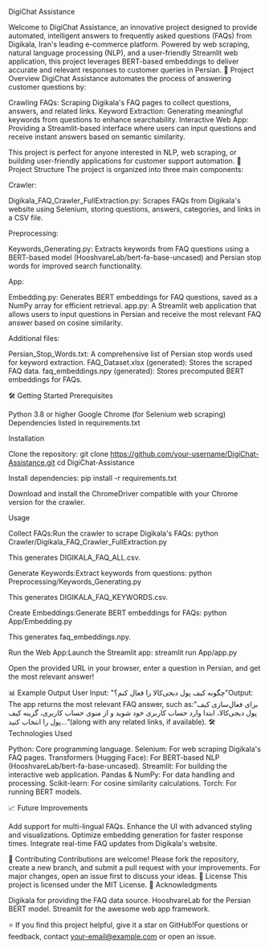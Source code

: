 DigiChat Assistance
 
Welcome to DigiChat Assistance, an innovative project designed to provide automated, intelligent answers to frequently asked questions (FAQs) from Digikala, Iran's leading e-commerce platform. Powered by web scraping, natural language processing (NLP), and a user-friendly Streamlit web application, this project leverages BERT-based embeddings to deliver accurate and relevant responses to customer queries in Persian.
🚀 Project Overview
DigiChat Assistance automates the process of answering customer questions by:

Crawling FAQs: Scraping Digikala's FAQ pages to collect questions, answers, and related links.
Keyword Extraction: Generating meaningful keywords from questions to enhance searchability.
Interactive Web App: Providing a Streamlit-based interface where users can input questions and receive instant answers based on semantic similarity.

This project is perfect for anyone interested in NLP, web scraping, or building user-friendly applications for customer support automation.
📂 Project Structure
The project is organized into three main components:

Crawler:

Digikala_FAQ_Crawler_FullExtraction.py: Scrapes FAQs from Digikala's website using Selenium, storing questions, answers, categories, and links in a CSV file.


Preprocessing:

Keywords_Generating.py: Extracts keywords from FAQ questions using a BERT-based model (HooshvareLab/bert-fa-base-uncased) and Persian stop words for improved search functionality.


App:

Embedding.py: Generates BERT embeddings for FAQ questions, saved as a NumPy array for efficient retrieval.
app.py: A Streamlit web application that allows users to input questions in Persian and receive the most relevant FAQ answer based on cosine similarity.



Additional files:

Persian_Stop_Words.txt: A comprehensive list of Persian stop words used for keyword extraction.
FAQ_Dataset.xlsx (generated): Stores the scraped FAQ data.
faq_embeddings.npy (generated): Stores precomputed BERT embeddings for FAQs.

🛠️ Getting Started
Prerequisites

Python 3.8 or higher
Google Chrome (for Selenium web scraping)
Dependencies listed in requirements.txt

Installation

Clone the repository:
git clone https://github.com/your-username/DigiChat-Assistance.git
cd DigiChat-Assistance


Install dependencies:
pip install -r requirements.txt


Download and install the ChromeDriver compatible with your Chrome version for the crawler.


Usage

Collect FAQs:Run the crawler to scrape Digikala's FAQs:
python Crawler/Digikala_FAQ_Crawler_FullExtraction.py

This generates DIGIKALA_FAQ_ALL.csv.

Generate Keywords:Extract keywords from questions:
python Preprocessing/Keywords_Generating.py

This generates DIGIKALA_FAQ_KEYWORDS.csv.

Create Embeddings:Generate BERT embeddings for FAQs:
python App/Embedding.py

This generates faq_embeddings.npy.

Run the Web App:Launch the Streamlit app:
streamlit run App/app.py

Open the provided URL in your browser, enter a question in Persian, and get the most relevant answer!


📊 Example Output
User Input: "چگونه کیف پول دیجی‌کالا را فعال کنم؟"Output: The app returns the most relevant FAQ answer, such as:"برای فعال‌سازی کیف پول دیجی‌کالا، ابتدا وارد حساب کاربری خود شوید و از منوی حساب کاربری، گزینه کیف پول را انتخاب کنید..."(along with any related links, if available).
🛠️ Technologies Used

Python: Core programming language.
Selenium: For web scraping Digikala's FAQ pages.
Transformers (Hugging Face): For BERT-based NLP (HooshvareLab/bert-fa-base-uncased).
Streamlit: For building the interactive web application.
Pandas & NumPy: For data handling and processing.
Scikit-learn: For cosine similarity calculations.
Torch: For running BERT models.

📈 Future Improvements

Add support for multi-lingual FAQs.
Enhance the UI with advanced styling and visualizations.
Optimize embedding generation for faster response times.
Integrate real-time FAQ updates from Digikala's website.

🤝 Contributing
Contributions are welcome! Please fork the repository, create a new branch, and submit a pull request with your improvements. For major changes, open an issue first to discuss your ideas.
📜 License
This project is licensed under the MIT License.
🙌 Acknowledgments

Digikala for providing the FAQ data source.
HooshvareLab for the Persian BERT model.
Streamlit for the awesome web app framework.


⭐ If you find this project helpful, give it a star on GitHub!For questions or feedback, contact your-email@example.com or open an issue.
